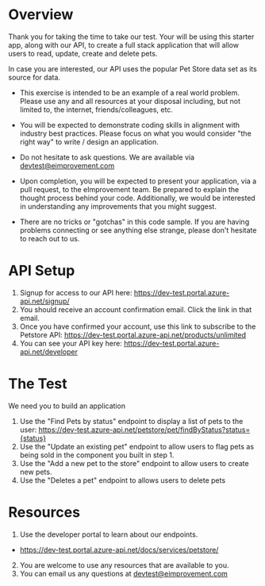 # Overview

Thank you for taking the time to take our test. Your will be using this starter app, along with our API, to create a full stack application that will allow users to read, update, create and delete pets.

In case you are interested, our API uses the popular Pet Store data set as its source for data.

- This exercise is intended to be an example of a real world problem. Please use any and all resources at your disposal including, but not limited to, the internet, friends/colleagues, etc.

- You will be expected to demonstrate coding skills in alignment with industry best practices. Please focus on what you would consider "the right way" to write / design an application.

- Do not hesitate to ask questions. We are available via devtest@eimprovement.com

- Upon completion, you will be expected to present your application, via a pull request, to the eImprovement team. Be prepared to explain the thought process behind your code. Additionally, we would be interested in understanding any improvements that you might suggest.

- There are no tricks or "gotchas" in this code sample. If you are having problems connecting or see anything else strange, please don't hesitate to reach out to us.

# API Setup

1. Signup for access to our API here: https://dev-test.portal.azure-api.net/signup/
2. You should receive an account confirmation email. Click the link in that email.
3. Once you have confirmed your account, use this link to subscribe to the Petstore API: https://dev-test.portal.azure-api.net/products/unlimited
4. You can see your API key here: https://dev-test.portal.azure-api.net/developer

# The Test

We need you to build an application

1. Use the "Find Pets by status" endpoint to display a list of pets to the user: https://dev-test.azure-api.net/petstore/pet/findByStatus?status={status}
2. Use the "Update an existing pet" endpoint to allow users to flag pets as being sold in the component you built in step 1.
3. Use the "Add a new pet to the store" endpoint to allow users to create new pets.
4. Use the "Deletes a pet" endpoint to allows users to delete pets

# Resources

1. Use the developer portal to learn about our endpoints.

- https://dev-test.portal.azure-api.net/docs/services/petstore/

2. You are welcome to use any resources that are available to you.
3. You can email us any questions at devtest@eimprovement.com
